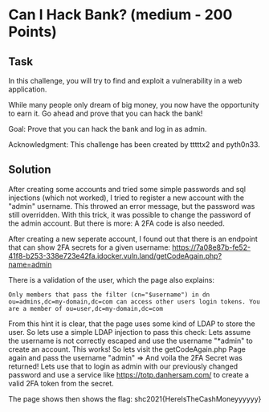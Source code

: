 # Can I Hack Bank? (medium - 200 Points)

## Task
In this challenge, you will try to find and exploit a vulnerability in a web application.

While many people only dream of big money, you now have the opportunity to earn it. Go ahead and prove that you can hack the bank!

Goal: Prove that you can hack the bank and log in as admin.

Acknowledgment: This challenge has been created by tttttx2 and pyth0n33.

## Solution

After creating some accounts and tried some simple passwords and sql injections (which not worked),
I tried to register a new account with the "admin" username. This throwed an error message, but
the password was still overridden. With this trick, it was possible to change the password of the
admin account. But there is more: A 2FA code is also needed.

After creating a new seperate account, I found out that there is an endpoint that can show 2FA
secrets for a given username: https://7a08e87b-fe52-41f8-b253-338e723e42fa.idocker.vuln.land/getCodeAgain.php?name=admin

There is a validation of the user, which the page also explains:
```
Only members that pass the filter (cn="$username") in dn ou=admins,dc=my-domain,dc=com can access other users login tokens. You are a member of ou=user,dc=my-domain,dc=com
```

From this hint it is clear, that the page uses some kind of LDAP to store the user. So lets use
a simple LDAP injection to pass this check: Lets assume the username is not correctly escaped and
use the username "*admin" to create an account. This works! So lets visit the getCodeAgain.php Page again and
pass the username "admin" => And voila the 2FA Secret was returned! Lets use that to login
as admin with our previously changed password and use a service like https://totp.danhersam.com/ to
create a valid 2FA token from the secret.

The page shows then shows the flag:
shc2021{HereIsTheCashMoneyyyyyy}
